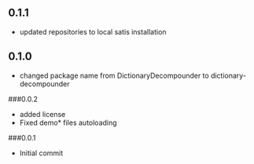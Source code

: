 ## 0.1.1

 - updated repositories to local satis installation

## 0.1.0

 - changed package name from DictionaryDecompounder to dictionary-decompounder

###0.0.2

- added license
- Fixed demo* files autoloading

###0.0.1

- Initial commit